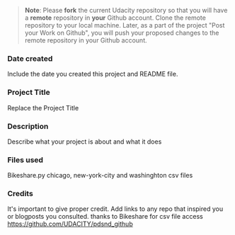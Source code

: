 >**Note**: Please **fork** the current Udacity repository so that you will have a **remote** repository in **your** Github account. Clone the remote repository to your local machine. Later, as a part of the project "Post your Work on Github", you will push your proposed changes to the remote repository in your Github account.

### Date created
Include the date you created this project and README file.

### Project Title
Replace the Project Title

### Description
Describe what your project is about and what it does

### Files used
Bikeshare.py
chicago, new-york-city and washinghton csv files

### Credits
It's important to give proper credit. Add links to any repo that inspired you or blogposts you consulted.
thanks to Bikeshare for csv file access
https://github.com/UDACITY/pdsnd_github
